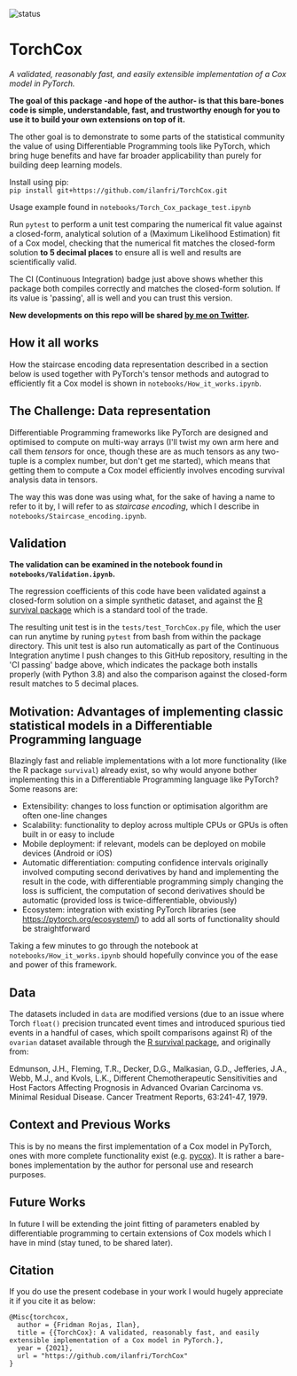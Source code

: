 ![status](https://github.com/ilanfri/TorchCox/workflows/CI/badge.svg "CI build status")

# TorchCox


_A validated, reasonably fast, and easily extensible implementation of a Cox model in PyTorch._

**The goal of this package -and hope of the author- is that this bare-bones code is simple, understandable, fast, and trustworthy enough for you to use it to build your own extensions on top of it.**

The other goal is to demonstrate to some parts of the statistical community the value of using Differentiable Programming tools like PyTorch, which bring huge benefits and have far broader applicability than purely for building deep learning models.

Install using pip:  
`pip install git+https://github.com/ilanfri/TorchCox.git`

Usage example found in `notebooks/Torch_Cox_package_test.ipynb`

Run `pytest` to perform a unit test comparing the numerical fit value against a closed-form, analytical solution of a (Maximum Likelihood Estimation) fit of a Cox model, checking that the numerical fit matches the closed-form solution **to 5 decimal places** to ensure all is well and results are scientifically valid.

The CI (Continuous Integration) badge just above shows whether this package both compiles correctly and matches the closed-form solution. If its value is 'passing', all is well and you can trust this version.  

**New developments on this repo will be shared [by me on Twitter](https://twitter.com/irfnali1).**


## How it all works

How the staircase encoding data representation described in a section below is used together with PyTorch's tensor methods and autograd to efficiently fit a Cox model is shown in `notebooks/How_it_works.ipynb`.


## The Challenge: Data representation

Differentiable Programming frameworks like PyTorch are designed and optimised to compute on multi-way arrays (I'll twist my own arm here and call them _tensors_ for once, though these are as much tensors as any two-tuple is a complex number, but don't get me started), which means that getting them to compute a Cox model efficiently involves encoding survival analysis data in tensors.

The way this was done was using what, for the sake of having a name to refer to it by, I will refer to as _staircase encoding_, which I describe in `notebooks/Staircase_encoding.ipynb`.



## Validation

**The validation can be examined in the notebook found in `notebooks/Validation.ipynb`.**

The regression coefficients of this code have been validated against a closed-form solution on a simple synthetic dataset, and against the [R survival package](https://stat.ethz.ch/R-manual/R-devel/library/survival/html/00Index.html) which is a standard tool of the trade.  

The resulting unit test is in the `tests/test_TorchCox.py` file, which the user can run anytime by runing `pytest` from bash from within the package directory. This unit test is also run automatically as part of the Continuous Integration anytime I push changes to this GitHub repository, resulting in the 'CI passing' badge above, which indicates the package both installs properly (with Python 3.8) and also the comparison against the closed-form result matches to 5 decimal places.



## Motivation: Advantages of implementing classic statistical models in a Differentiable Programming language

Blazingly fast and reliable implementations with a lot more functionality (like the R package `survival`) already exist, so why would anyone bother implementing this in a Differentiable Programming language like PyTorch? Some reasons are:

- Extensibility: changes to loss function or optimisation algorithm are often one-line changes
- Scalability: functionality to deploy across multiple CPUs or GPUs is often built in or easy to include
- Mobile deployment: if relevant, models can be deployed on mobile devices (Android or iOS)
- Automatic differentiation: computing confidence intervals originally involved computing second derivatives by hand and implementing the result in the code, with differentiable programming simply changing the loss is sufficient, the computation of second derivatives should be automatic (provided loss is twice-differentiable, obviously)
- Ecosystem: integration with existing PyTorch libraries (see https://pytorch.org/ecosystem/) to add all sorts of functionality should be straightforward 

Taking a few minutes to go through the notebook at `notebooks/How_it_works.ipynb` should hopefully convince you of the ease and power of this framework.



## Data

The datasets included in `data` are modified versions (due to an issue where Torch `float()` precision truncated event times and introduced spurious tied events in a handful of cases, which spoilt comparisons against R) of the `ovarian` dataset available through the [R survival package](https://stat.ethz.ch/R-manual/R-devel/library/survival/html/ovarian.html), and originally from:  

Edmunson, J.H., Fleming, T.R., Decker, D.G., Malkasian, G.D., Jefferies, J.A., Webb, M.J., and Kvols, L.K., Different Chemotherapeutic Sensitivities and Host Factors Affecting Prognosis in Advanced Ovarian Carcinoma vs. Minimal Residual Disease. Cancer Treatment Reports, 63:241-47, 1979.


## Context and Previous Works

This is by no means the first implementation of a Cox model in PyTorch, ones with more complete functionality exist (e.g. [pycox](https://github.com/havakv/pycox)). It is rather a bare-bones implementation by the author for personal use and research purposes. 

## Future Works

In future I will be extending the joint fitting of parameters enabled by differentiable programming to certain extensions of Cox models which I have in mind (stay tuned, to be shared later).  



## Citation

If you do use the present codebase in your work I would hugely appreciate it if you cite it as below:  
```
@Misc{torchcox,
  author = {Fridman Rojas, Ilan},
  title = {{TorchCox}: A validated, reasonably fast, and easily extensible implementation of a Cox model in PyTorch.},
  year = {2021},
  url = "https://github.com/ilanfri/TorchCox"
}
```
